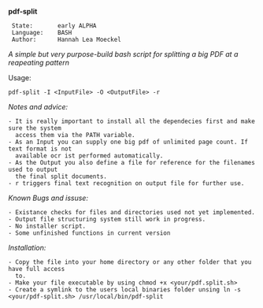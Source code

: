                                                                                                
   **pdf-split**                                                                                 
       
     State:       early ALPHA                                                                     
     Language:    BASH                                                                            
     Author:      Hannah Lea Moeckel                                                              
                                                                                               




_A simple but very purpose-build bash script for splitting a big PDF at a reapeating pattern_

  Usage:
  
    pdf-split -I <InputFile> -O <OutputFile> -r
    
  
  _Notes and advice:_
  
    - It is really important to install all the dependecies first and make sure the system
      access them via the PATH variable.
    - As an Input you can supply one big pdf of unlimited page count. If text format is not 
      available ocr ist performed automatically.
    - As the Output you also define a file for reference for the filenames used to output 
      the final split documents.
    - r triggers final text recognition on output file for further use.
      
  _Known Bugs and issuse:_
  
    - Existance checks for files and directories used not yet implemented.
    - Output file structuring system still work in progress.
    - No installer script.
    - Some unfinished functions in current version
    
  _Installation:_
   
    - Copy the file into your home directory or any other folder that you have full access 
      to.
    - Make your file executable by using chmod +x <your/pdf.split.sh>
    - Create a symlink to the users local binaries folder unsing ln -s <your/pdf-split.sh> /usr/local/bin/pdf-split
